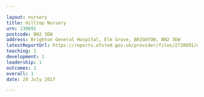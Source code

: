 ```yaml
---

layout: nursery
title: Hilltop Nursery
urn: 130691
postcode: BN2 3EW
address: Brighton General Hospital, Elm Grove, BRIGHTON, BN2 3EW
latestReportUrl: https://reports.ofsted.gov.uk/provider/files/2720891/urn/130691.pdf
teaching: 1
development: 1
leadership: 1
outcomes: 1
overall: 1
date: 28 July 2017

---
```

